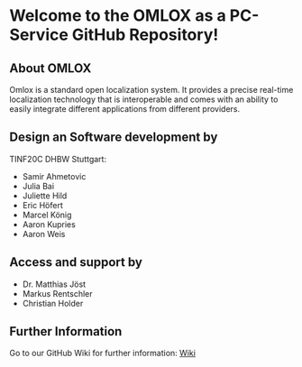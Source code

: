 # Welcome to the OMLOX as a PC-Service GitHub Repository!

## About OMLOX 
Omlox is a standard open localization system. It provides a precise real-time localization technology that is interoperable and comes with an ability to easily integrate different applications from different providers. 


## Design an Software development by
TINF20C DHBW Stuttgart:
- Samir Ahmetovic
- Julia Bai
- Juliette Hild
- Eric Höfert
- Marcel König
- Aaron Kupries
- Aaron Weis

## Access and support by
- Dr. Matthias Jöst
- Markus Rentschler
- Christian Holder

## Further Information
Go to our GitHub Wiki for further information: [Wiki](https://github.com/TINF20C/Team_3_OMLOX_als_PC-Dienst/wiki)
